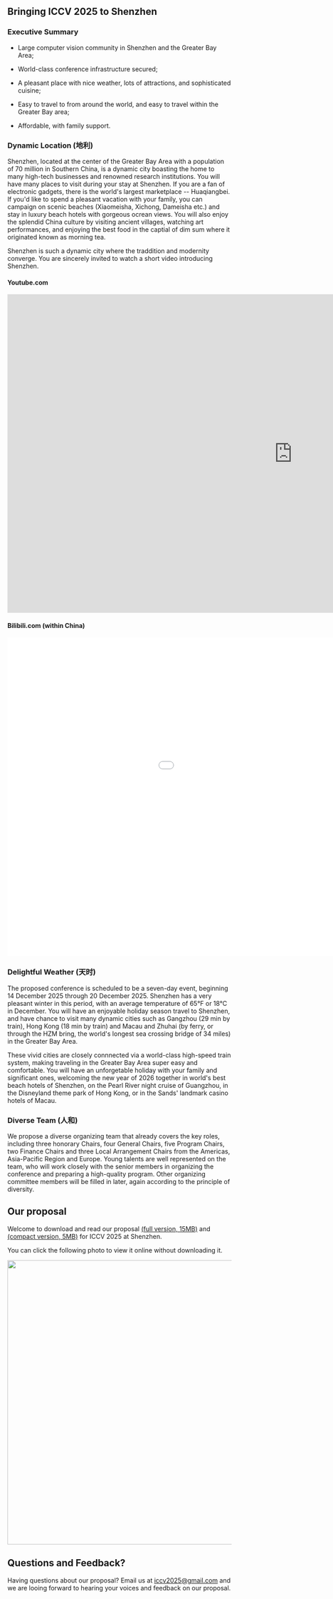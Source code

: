 ## Bringing ICCV 2025 to Shenzhen

### Executive Summary

* Large computer vision community in Shenzhen and the Greater Bay
Area;

* World-class conference infrastructure secured;

* A pleasant place with nice weather, lots of attractions, and
sophisticated cuisine;

* Easy to travel to from around the world, and easy to travel within the Greater Bay area;

* Affordable, with family support.


### Dynamic Location (地利)

Shenzhen, located at the center of the Greater Bay Area with a population of 70 million in Southern China, is a dynamic city boasting the home to many high-tech businesses and renowned research institutions.  You will have many places to visit during your stay at Shenzhen. If you are a fan of electronic gadgets, there is the world's largest marketplace -- Huaqiangbei. If you'd like to spend a pleasant vacation with your family, you can campaign on scenic beaches (Xiaomeisha, Xichong, Dameisha etc.) and stay in luxury beach hotels with gorgeous ocrean views.  You will also enjoy the splendid China culture by visiting ancient villages, watching art performances, and enjoying the best food in the captial of dim sum  where it originated known as morning tea. 

Shenzhen is such a dynamic city where the traddition and modernity converge.  You are sincerely invited to watch a short video introducing Shenzhen.

#### Youtube.com 

<link rel="stylesheet" type="text/css" href="video-responsive.css" />

<div class="video-responsive">
<iframe width="1280" height="715" src="https://www.youtube.com/embed/kahd3KmNsOE" frameborder="0" allow="accelerometer; autoplay; encrypted-media; gyroscope; picture-in-picture" allowfullscreen></iframe>
</div>

#### Bilibili.com (within China)

<div class="video-responsive">
<iframe width="1280" height="715" src="//player.bilibili.com/player.html?aid=19348684&bvid=BV1sW411n7EJ&cid=31553075&page=1" scrolling="no" border="0" frameborder="no" framespacing="0" allowfullscreen="true"> </iframe>
</div>

### Delightful Weather (天时)

The proposed conference is scheduled to be a seven-day event, beginning 14 December 2025 through 20 December 2025. Shenzhen has a very pleasant winter in this period, with an average temperature of 65°F or 18°C in December.  You will have an enjoyable holiday season travel to Shenzhen, and have chance to visit many dynamic cities such as Gangzhou (29 min by train), Hong Kong (18 min by train) and Macau and Zhuhai (by ferry, or through the HZM bring, the world's longest sea crossing bridge of 34 miles) in the Greater Bay Area. 

These vivid cities are closely connnected via a world-class high-speed train system, making traveling in the Greater Bay Area super easy and comfortable. You will have an unforgetable holiday with your family and significant ones, welcoming the new year of 2026 together in world's best beach hotels of Shenzhen, on the Pearl River night cruise of Guangzhou, in the Disneyland theme park of Hong Kong, or in the Sands' landmark casino hotels of Macau.

### Diverse Team (人和)

We propose a diverse organizing team that already covers the key roles, including three honorary Chairs, four General Chairs, five Program Chairs, two Finance Chairs and three Local Arrangement Chairs from the Americas, Asia-Pacific Region and Europe. Young talents are well represented on the team, who will work closely with the senior members in organizing the conference and preparing a high-quality program. Other organizing committee members will be filled in later, again according to the principle of diversity.


## Our proposal

Welcome to download and read our proposal [(full version, 15MB)](http://iccv2025shenzhen.github.io/iccv2025shenzhen.pdf) and [(compact version, 5MB)](http://iccv2025shenzhen.github.io/iccv2025shenzhen.pdf) for ICCV 2025 at Shenzhen.

You can click the following photo to view it online without downloading it.

[<img src="https://iccv2025shenzhen.github.io/index.png" width="638">](https://github.com/iccv2025shenzhen/iccv2025shenzhen.github.io/blob/master/ICCV2025shenzhen.pdf)

## Questions and Feedback?

Having questions about our proposal? Email us at iccv2025@gmail.com and we are looing forward to hearing your voices and feedback on our proposal.

